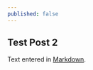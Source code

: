```yaml
---
published: false
---
```


## Test Post 2

Text entered in [Markdown](http://daringfireball.net/projects/markdown/). 

